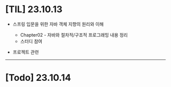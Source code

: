 # [TIL] 23.10.13

* 스프링 입문을 위한 자바 객체 지향의 원리와 이해
  * Chapter02 - 자바와 절차적/구조적 프로그래밍 내용 정리
  * 스터디 참여

* 프로젝트 관련
---

# [Todo] 23.10.14